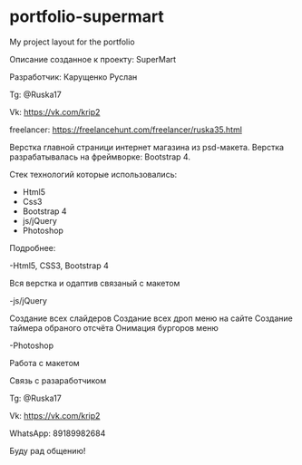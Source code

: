 # portfolio-supermart
My project layout for the portfolio

Описание созданное к проекту: SuperMart 

Разработчик: Карущенко Руслан 

Tg: @Ruska17

Vk: https://vk.com/krip2

freelancer: https://freelancehunt.com/freelancer/ruska35.html

Верстка главной страници интернет магазина из psd-макета. Верстка разрабатывалась на фреймворке: Bootstrap 4.


Стек технологий которые использовались:

- Html5
- Css3
- Bootstrap 4
- js/jQuery
- Photoshop

Подробнее: 


-Html5, CSS3, Bootstrap 4

Вся верстка и одаптив связаный с макетом 


-js/jQuery

Создание всех слайдеров
Создание всех дроп меню на сайте
Создание таймера обраного отсчёта
Онимация бургоров меню


-Photoshop 

Работа с макетом


Связь с разаработчиком

Tg: @Ruska17

Vk: https://vk.com/krip2

WhatsApp: 89189982684


Буду рад общению!

